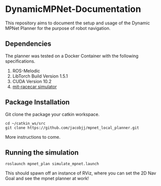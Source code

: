 # DynamicMPNet-Documentation

This repository aims to document the setup and usage of the Dynamic MPNet Planner for the purpose of robot navigation.

## Dependencies

The planner was tested on a Docker Container with the following specifications.

1. ROS-Melodic
2. LibTorch Build Version 1.5.1
3. CUDA Version 10.2
4. [mit-racecar simulator](https://github.com/jacobjj/racecar_simulator/tree/navigation)
   
## Package Installation
Git clone the package your catkin workspace.

```
cd ~/catkin_ws/src
git clone https://github.com/jacobjj/mpnet_local_planner.git
```
More instructions to come.

## Running the simulation

```
roslaunch mpnet_plan simulate_mpnet.launch
```

This should spawn off an instance of RViz, where you can set the 2D Nav Goal and see the mpnet planner at work!

   
   
   

